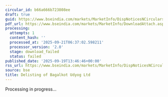 ```yaml
---
circular_id: b66a666b723808ee
draft: true
guid: https://www.bseindia.com/markets/MarketInfo/DispNoticesNCirculars.aspx?Noticeid={CFDFF189-C944-442E-A24A-422E994DE478}&noticeno=20250919-40&dt=09/19/2025&icount=40&totcount=44&flag=0
pdf_url: https://www.bseindia.com/markets/MarketInfo/DownloadAttach.aspx?id=20250919-40&attachedId=
processing:
  attempts: 1
  content_hash: ''
  processed_at: '2025-09-21T06:37:02.598211'
  processor_version: '2.0'
  stage: download_failed
  status: failed
published_date: '2025-09-19T13:46:46+00:00'
rss_url: https://www.bseindia.com/markets/MarketInfo/DispNoticesNCirculars.aspx?Noticeid={CFDFF189-C944-442E-A24A-422E994DE478}&noticeno=20250919-40&dt=09/19/2025&icount=40&totcount=44&flag=0
source: bse
title: Delisting of Bagalkot Udyog Ltd
---
```


Processing in progress...